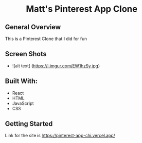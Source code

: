 <h1 align="center">Matt's Pinterest App Clone</h1>

</div>

## General Overview

This is a Pinterest Clone that I did for fun


## Screen Shots

* ![alt text] (https://i.imgur.com/EW1hzSy.jpg)



## Built With:

- React
- HTML
- JavaScript
- CSS




## Getting Started

Link for the site is https://pinterest-app-chi.vercel.app/
